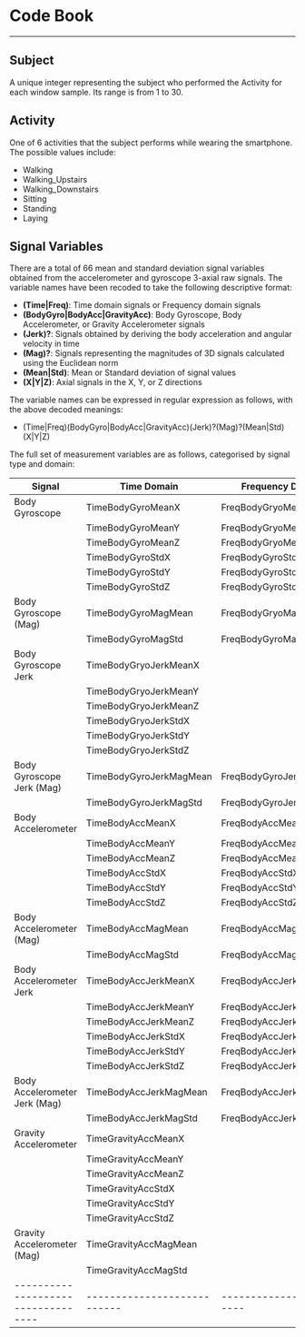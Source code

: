 
# Code Book

-----

## Subject

A unique integer representing the subject who performed the Activity for each window sample.  Its range is from 1 to 30.

## Activity

One of 6 activities that the subject performs while wearing the smartphone.  The possible values include:

* Walking
* Walking_Upstairs
* Walking_Downstairs
* Sitting
* Standing
* Laying

## Signal Variables

There are a total of 66 mean and standard deviation signal variables obtained from the accelerometer and gyroscope 3-axial raw signals.  The variable names have been recoded to take the following descriptive format:

* **(Time|Freq)**: Time domain signals or Frequency domain signals
* **(BodyGyro|BodyAcc|GravityAcc)**: Body Gyroscope, Body Accelerometer, or Gravity Accelerometer signals
* **(Jerk)?**: Signals obtained by deriving the body acceleration and angular velocity in time
* **(Mag)?**: Signals representing the magnitudes of 3D signals calculated using the Euclidean norm
* **(Mean|Std)**: Mean or Standard deviation of signal values
* **(X|Y|Z)**: Axial signals in the X, Y, or Z directions

The variable names can be expressed in regular expression as follows, with the above decoded meanings:

* (Time|Freq)(BodyGyro|BodyAcc|GravityAcc)(Jerk)?(Mag)?(Mean|Std)(X|Y|Z)

The full set of measurement variables are as follows, categorised by signal type and domain:

Signal                            |  Time Domain              | Frequency Domain
----------------------------------|---------------------------|-------------------------
Body Gyroscope                    |  TimeBodyGyroMeanX        | FreqBodyGryoMeanX
                                  |  TimeBodyGyroMeanY        | FreqBodyGryoMeanY
                                  |  TimeBodyGyroMeanZ        | FreqBodyGryoMeanZ
                                  |  TimeBodyGyroStdX         | FreqBodyGyroStdX
                                  |  TimeBodyGyroStdY         | FreqBodyGyroStdY
                                  |  TimeBodyGyroStdZ         | FreqBodyGyroStdZ
Body Gyroscope (Mag)              |  TimeBodyGyroMagMean      | FreqBodyGryoMagMean
                                  |  TimeBodyGyroMagStd       | FreqBodyGyroMagStd
Body Gyroscope Jerk               |  TimeBodyGryoJerkMeanX    |
                                  |  TimeBodyGryoJerkMeanY    |
                                  |  TimeBodyGryoJerkMeanZ    |
                                  |  TimeBodyGryoJerkStdX     |
                                  |  TimeBodyGryoJerkStdY     |
                                  |  TimeBodyGryoJerkStdZ     |
Body Gyroscope Jerk (Mag)         |  TimeBodyGyroJerkMagMean  | FreqBodyGyroJerkMagMean
                                  |  TimeBodyGyroJerkMagStd   | FreqBodyGyroJerkMagStd
Body Accelerometer                |  TimeBodyAccMeanX         | FreqBodyAccMeanX
                                  |  TimeBodyAccMeanY         | FreqBodyAccMeanY
                                  |  TimeBodyAccMeanZ         | FreqBodyAccMeanZ
                                  |  TimeBodyAccStdX          | FreqBodyAccStdX
                                  |  TimeBodyAccStdY          | FreqBodyAccStdY
                                  |  TimeBodyAccStdZ          | FreqBodyAccStdZ
Body Accelerometer (Mag)          |  TimeBodyAccMagMean       | FreqBodyAccMagMean
                                  |  TimeBodyAccMagStd        | FreqBodyAccMagStd
Body Accelerometer Jerk           |  TimeBodyAccJerkMeanX     | FreqBodyAccJerkMeanX
                                  |  TimeBodyAccJerkMeanY     | FreqBodyAccJerkMeanY
                                  |  TimeBodyAccJerkMeanZ     | FreqBodyAccJerkMeanZ
                                  |  TimeBodyAccJerkStdX      | FreqBodyAccJerkStdX
                                  |  TimeBodyAccJerkStdY      | FreqBodyAccJerkStdY
                                  |  TimeBodyAccJerkStdZ      | FreqBodyAccJerkStdZ
Body Accelerometer Jerk (Mag)     |  TimeBodyAccJerkMagMean   | FreqBodyAccJerkMagMean
                                  |  TimeBodyAccJerkMagStd    | FreqBodyAccJerkMagStd
Gravity Accelerometer             |  TimeGravityAccMeanX      |
                                  |  TimeGravityAccMeanY      |
                                  |  TimeGravityAccMeanZ      |
                                  |  TimeGravityAccStdX       |
                                  |  TimeGravityAccStdY       |
                                  |  TimeGravityAccStdZ       |
Gravity Accelerometer (Mag)       |  TimeGravityAccMagMean    |
                                  |  TimeGravityAccMagStd     |
----------------------------------|---------------------------|-------------------------
